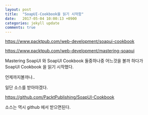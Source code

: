 ```yaml
---
layout: post
title:  "SoapUI-Cookbook을 읽기 시작함"
date:   2017-05-04 10:00:13 +0900
categories: jekyll update
comments: true
---
```


https://www.packtpub.com/web-development/soapui-cookbook

https://www.packtpub.com/web-development/mastering-soapui

Mastering SoapUI 와 SoapUI Cookbook 둘중하나중 어느것을 볼까 하다가 SoapUI Cookbook 을 읽기 시작했다.

언제까지볼까나..

일단 소스를 받아야겠다.

https://github.com/PacktPublishing/SoapUI-Cookbook

소스는 역시 github 에서 받으면된다.


